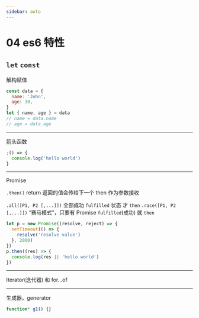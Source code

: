 ```yaml
---
sidebar: auto
---
```


# 04 es6 特性

## `let` `const`

解构赋值

```js
const data = {
  name: 'John',
  age: 30,
}
let { name, age } = data
// name = data.name
// age = data.age
```

---

箭头函数

```js
;() => {
  console.log('hello world')
}
```

---

Promise

`.then()`
return 返回的值会传给下一个 then 作为参数接收

`.all([P1, P2 [,...]])` 全部成功 `fulfilled` 状态 才 `then`
`.race([P1, P2 [,...]])` “赛马模式”，只要有 Promise `fulfilled`(成功) 就 `then`

```js
let p = new Promise((resolve, reject) => {
  setTimeout(() => {
    resolve('resolve value')
  }, 2000)
})
p.then((res) => {
  console.log(res || 'hello world')
})
```

---

Iterator(迭代器) 和 for...of

---

生成器，generator

```js
function* g1() {}
```
